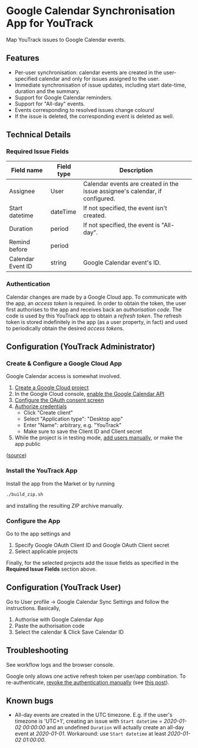 # Google Calendar Synchronisation App for YouTrack

Map YouTrack issues to Google Calendar events.

## Features

* Per-user synchronisation: calendar events are created in the user-specified
  calendar and only for issues assigned to the user.
* Immediate synchronisation of issue updates, including start date-time,
  duration and the summary.
* Support for Google Calendar reminders.
* Support for "All-day" events.
* Events corresponding to resolved issues change colours!
* If the issue is deleted, the corresponding event is deleted as well.

## Technical Details

### Required Issue Fields

| Field name        | Field type | Description                                                                  |
|-------------------|------------|------------------------------------------------------------------------------|
| Assignee          | User       | Calendar events are created in the issue assignee's calendar, if configured. |
| Start datetime    | dateTime   | If not specified, the event isn't created.                                   |
| Duration          | period     | If not specified, the event is "All-day".                                    |
| Remind before     | period     |                                                                              |
| Calendar Event ID | string     | Google Calendar event's ID.                                                  |

### Authentication

Calendar changes are made by a Google Cloud app. To communicate with the app, an *access token* is required. In order to obtain the token, the user first authorises to the app and receives back an *authorisation code*. The code is used by this YouTrack app to obtain a *refresh token*. The refresh token is stored indefinitely in the app (as a user property, in fact) and used to periodically obtain the desired *access token*s.

## Configuration (YouTrack Administrator)

### Create & Configure a Google Cloud App

Google Calendar access is somewhat involved.

1. [Create a Google Cloud project](https://console.cloud.google.com/projectcreate)
2. In the Google Cloud console, [enable the Google Calendar API](https://console.cloud.google.com/apis/enableflow?apiid=calendar-json.googleapis.com)
3. [Configure the OAuth consent screen](https://console.cloud.google.com/auth/branding)
4. [Authorize credentials](https://console.cloud.google.com/auth/clients)
	* Click "Create client"
	* Select "Application type": "Desktop app"
	* Enter "Name": arbitrary, e.g. "YouTrack"
	* Make sure to save the Client ID and Client secret
5. While the project is in testing mode, [add users manually](https://console.cloud.google.com/auth/audience), or make the app public

([source](https://developers.google.com/workspace/calendar/api/quickstart/js))

### Install the YouTrack App
Install the app from the Market or by running

```bash
./build_zip.sh
```

and installing the resulting ZIP archive manually.

### Configure the App

Go to the app settings and

1. Specify Google OAuth Client ID and Google OAuth Client secret
2. Select applicable projects

Finally, for the selected projects add the issue fields as specified in the **Required Issue Fields** section above.

## Configuration (YouTrack User)

Go to User profile -> Google Calendar Sync Settings and follow the instructions. Basically,

1. Authorise with Google Calendar App
2. Paste the authorisation code
3. Select the calendar & Click Save Calendar ID

## Troubleshooting

See workflow logs and the browser console.

Google only allows one active refresh token per user/app combination. To re-authenticate, [revoke the authentication manually](https://myaccount.google.com/connections) (see [this post](https://groups.google.com/g/adwords-api/c/Ra6ZUUw-E_Y)).

## Known bugs

* All-day events are created in the UTC timezone.  E.g. if the user's timezone
  is 'UTC+1', creating an issue with `Start datetime` = *2020-01-02 00:00:00*
  and an undefined `Duration` will actually create an all-day event at
  *2020-01-01*. Workaround: use `Start datetime` at least *2020-01-02 01:00:00*.
